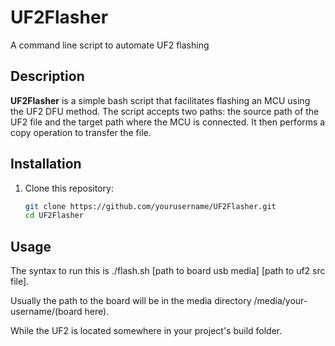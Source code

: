 # UF2Flasher
A command line script to automate UF2 flashing

## Description
**UF2Flasher** is a simple bash script that facilitates flashing an MCU using the UF2 DFU method. The script accepts two paths: the source path of the UF2 file and the target path where the MCU is connected. It then performs a copy operation to transfer the file.


## Installation
1. Clone this repository:
   ```bash
   git clone https://github.com/yourusername/UF2Flasher.git
   cd UF2Flasher

## Usage
The syntax to run this is ./flash.sh [path to board usb media] [path to uf2 src file].

Usually the path to the board will be in the media directory /media/your-username/(board here).

While the UF2 is located somewhere in your project's build folder.
